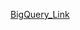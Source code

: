 [BigQuery_Link](https://console.cloud.google.com/bigquery?sq=864528557273:81caf4ea6f2d4c65b2c000b713912bc4)
